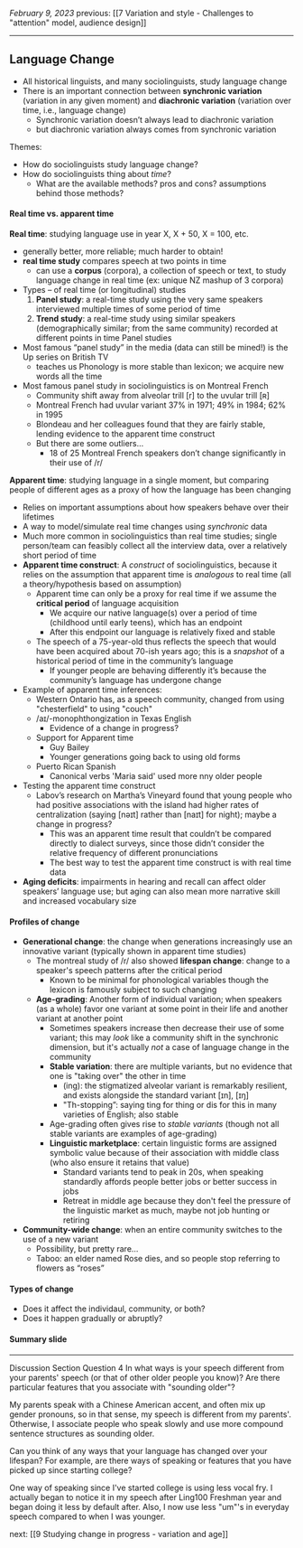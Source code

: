 *February 9, 2023*
previous: [[7 Variation and style - Challenges to "attention" model, audience design]]

---

## Language Change
- All historical linguists, and many sociolinguists, study language change
- There is an important connection between **synchronic variation** (variation in any given moment) and **diachronic variation** (variation over time, i.e., language change)
	- Synchronic variation doesn’t always lead to diachronic variation
	- but diachronic variation always comes from synchronic variation

Themes:
- How do sociolinguists study language change?
- How do sociolinguists thing about *time*?
	- What are the available methods? pros and cons? assumptions behind those methods?

#### Real time vs. apparent time
**Real time**: studying language use in year X, X + 50, X = 100, etc.
- generally better, more reliable; much harder to obtain!
- **real time study** compares speech at two points in time
	- can use a **corpus** (corpora), a collection of speech or text, to study language change in real time (ex: unique NZ mashup of 3 corpora)
- Types – of real time (or longitudinal) studies
	1. **Panel study**: a real-time study using the very same speakers interviewed multiple times of some period of time
	2. **Trend study**: a real-time study using similar speakers (demographically similar; from the same community) recorded at different points in time
Panel studies
- Most famous “panel study” in the media (data can still be mined!) is the Up series on British TV
	- teaches us Phonology is more stable than lexicon; we acquire new words all the time
- Most famous panel study in sociolinguistics is on Montreal French
	- Community shift away from alveolar trill [r] to the uvular trill [ʀ]
	- Montreal French had uvular variant 37% in 1971; 49% in 1984; 62% in 1995
	- Blondeau and her colleagues found that they are fairly stable, lending evidence to the apparent time construct
	- But there are some outliers...
		- 18 of 25 Montreal French speakers don’t change significantly in their use of /r/

**Apparent time**: studying language in a single moment, but comparing people of different ages as a proxy of how the language has been changing
- Relies on important assumptions about how speakers behave over their lifetimes
- A way to model/simulate real time changes using *synchronic* data
- Much more common in sociolinguistics than real time studies; single person/team can feasibly collect all the interview data, over a relatively short period of time
- **Apparent time construct**: A *construct* of sociolinguistics, because it relies on the assumption that apparent time is *analogous* to real time (all a theory/hypothesis based on assumption)
	- Apparent time can only be a proxy for real time if we assume the **critical period** of language acquisition
		- We acquire our native language(s) over a period of time (childhood until early teens), which has an endpoint
		- After this endpoint our language is relatively fixed and stable
	- The speech of a 75-year-old thus reflects the speech that would have been acquired about 70-ish years ago; this is a *snapshot* of a historical period of time in the community’s language
		- If younger people are behaving differently it’s because the community’s language has undergone change
- Example of apparent time inferences:
	- Western Ontario has, as a speech community, changed from using "chesterfield" to using "couch"
	- /aɪ/-monophthongization in Texas English
		- Evidence of a change in progress?
	- Support for Apparent time
		- Guy Bailey
		- Younger generations going back to using old forms
	- Puerto Rican Spanish
		- Canonical verbs 'Maria said' used more nny older people
- Testing the apparent time construct
	- Labov’s research on Martha’s Vineyard found that young people who had positive associations with the island had higher rates of centralization (saying [nəɪt] rather than [naɪt] for night); maybe a change in progress?
		- This was an apparent time result that couldn’t be compared directly to dialect surveys, since those didn’t consider the relative frequency of different pronunciations
		- The best way to test the apparent time construct is with real time data
- **Aging deficits**: impairments in hearing and recall can affect older speakers’ language use; but aging can also mean more narrative skill and increased vocabulary size

#### Profiles of change
- **Generational change**: the change when generations increasingly use an innovative variant (typically shown in apparent time studies)
	- The montreal study of /r/ also showed **lifespan change**: change to a speaker's speech patterns after the critical period
		- Known to be minimal for phonological variables though the lexicon is famously subject to such changing
	- **Age-grading**: Another form of individual variation; when speakers (as a whole) favor one variant at some point in their life and another variant at another point
		- Sometimes speakers increase then decrease their use of some variant; this may *look* like a community shift in the synchronic dimension, but it's actually *not* a case of language change in the community
		- **Stable variation**: there are multiple variants, but no evidence that one is "taking over" the other in time
			- (ing): the stigmatized alveolar variant is remarkably resilient, and exists alongside the standard variant [ɪn], [ɪŋ]
			- "Th-stopping”: saying ting for thing or dis for this in many varieties of English; also stable
		- Age-grading often gives rise to *stable variants* (though not all stable variants are examples of age-grading)
		- **Linguistic marketplace**: certain linguistic forms are assigned symbolic value because of their association with middle class (who also ensure it retains that value)
			- Standard variants tend to peak in 20s, when speaking standardly affords people better jobs or better success in jobs
			- Retreat in middle age because they don't feel the pressure of the linguistic market as much, maybe not job hunting or retiring
- **Community-wide change**: when an entire community switches to the use of a new variant
	- Possibility, but pretty rare…
	- Taboo: an elder named Rose dies, and so people stop referring to flowers as “roses”

#### Types of change
- Does it affect the individaul, community, or both?
- Does it happen gradually or abruptly?

#### Summary slide

---

Discussion Section Question 4
In what ways is your speech different from your parents' speech (or that of other older people you know)? Are there particular features that you associate with "sounding older"?

My parents speak with a Chinese American accent, and often mix up gender pronouns, so in that sense, my speech is different from my parents'. Otherwise, I associate people who speak slowly and use more compound sentence structures as sounding older. 


Can you think of any ways that your language has changed over your lifespan? For example, are there ways of speaking or features that you have picked up since starting college?

One way of speaking since I've started college is using less vocal fry. I actually began to notice it in my speech after Ling100 Freshman year and began doing it less by default after. Also, I now use less "um"'s in everyday speech compared to when I was younger. 





next: [[9 Studying change in progress - variation and age]]
